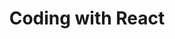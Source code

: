 ---
title: "Coding with React"
layout: webseries
collection_type: "series_detail"
series_slug: "coding-react" # <-- ADD THIS LINE
youtube_playlist: PLZlA0Gpn_vH_NT5zPVp18nGe_W9LqBDQK
default_thumbnail: "https://img.youtube.com/vi/w7ejDZ8SWv8/maxresdefault.jpg"
# Add other fields like description, tags, rating if desired
description: "Learn React from the ground up in this comprehensive series."
tags: ["React", "JavaScript", "Web Development"]
rating: "4.7"
banner: "https://via.placeholder.com/1920x500/2c3e50/ffffff?text=React+Series+Banner" # Optional banner override
rating: "4.7"
cast:
  - name: "Alice Dev"
    role: "Instructor"
    avatar: "/assets/images/cast/alice.jpg" # Optional: path to avatar
  - name: "Bob Coder"
    role: "Guest Speaker"
  - name: "Charlie Syntax"
    # Avatar will use default if not specified
---